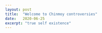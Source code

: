 ```yaml
---
layout: post
title:  "Welcome to Chinmoy controversies"
date:   2020-06-25
excerpt: "true self existence"
---
```

